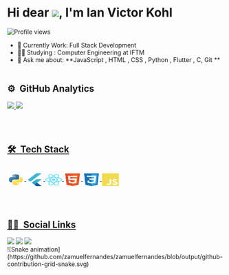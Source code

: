 <h1 align="left">Hi dear <img src="https://raw.githubusercontent.com/kaueMarques/kaueMarques/master/hi.gif" width="30px">, I'm Ian Victor Kohl </h1>

<p align="left"> <img src="https://komarev.com/ghpvc/?username=iKohlVictor&color=blue" alt="Profile views" /> </p>

- 🔭 Currently Work: Full Stack Development
- 👨‍🎓 Studying : Computer Engineering at IFTM
- 💬 Ask me about: **JavaScript , HTML , CSS , Python , Flutter , C, Git **
<br><br>

## ⚙️ &nbsp;GitHub Analytics

<div>
<a href="https://github.com/iKohlVictor">
  <img height="120px" src="https://github-readme-stats.vercel.app/api?username=iKohlVictor&show_icons=true&theme=dracula&include_all_commits=true&count_private=true"/>
  <img height="120px" src="https://github-readme-stats.vercel.app/api/top-langs/?username=iKohlVictor&layout=compact&langs_count=7&theme=dracula"/>
</div>
  
  <br><br>

 ## 🛠 &nbsp;Tech Stack
<div style="display: inline_block"><br>
  <img align="center" alt="Kohl-Python" height="30" width="40" src="https://raw.githubusercontent.com/devicons/devicon/master/icons/python/python-original.svg">
  <img align="center" alt="Kohl-Flutter" height="30" width="40" src="https://raw.githubusercontent.com/devicons/devicon/master/icons/flutter/flutter-original.svg">
  <img align="center" alt="Kohl-React" height="30" width="40" src="https://raw.githubusercontent.com/devicons/devicon/master/icons/react/react-original.svg">
  <img align="center" alt="Kohl-HTML" height="30" width="40" src="https://raw.githubusercontent.com/devicons/devicon/master/icons/html5/html5-original.svg">
  <img align="center" alt="Kohl-CSS" height="30" width="40" src="https://raw.githubusercontent.com/devicons/devicon/master/icons/css3/css3-original.svg">
  <img align="center" alt="Kohl-Js" height="30" width="40" src="https://raw.githubusercontent.com/devicons/devicon/master/icons/javascript/javascript-plain.svg">
</div>
  
<br><br>

## 👨‍💻  &nbsp;Social Links
  <div> 
  <a href="https://www.instagram.com/ianviictor/" target="_blank"><img src="https://img.shields.io/badge/-Instagram-%23E4405F?style=for-the-badge&logo=instagram&logoColor=white" target="_blank"></a>
  <a href = "mailto:oliveirakohl.ian@gmail.com"><img src="https://img.shields.io/badge/-Gmail-%23333?style=for-the-badge&logo=gmail&logoColor=white" target="_blank"></a>
  <a href="https://www.linkedin.com/in/ian-victor-kohl/" target="_blank"><img src="https://img.shields.io/badge/-LinkedIn-%230077B5?style=for-the-badge&logo=linkedin&logoColor=white" target="_blank"></a> 


<div> 
  ![Snake animation](https://github.com/zamuelfernandes/zamuelfernandes/blob/output/github-contribution-grid-snake.svg) 
  
 
</div>
